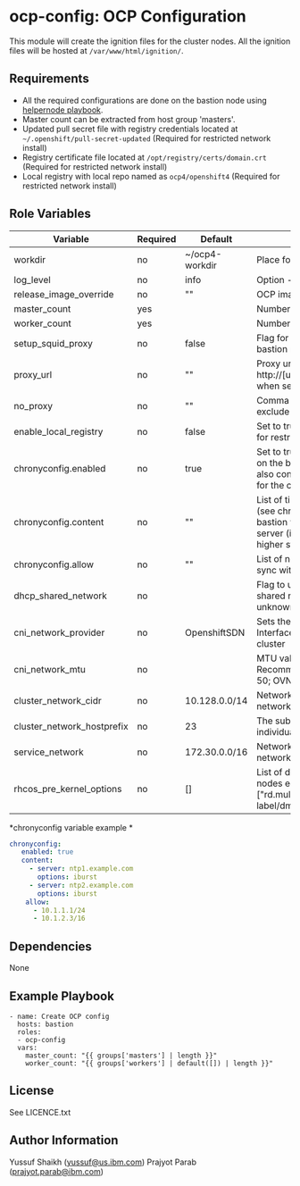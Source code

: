 ocp-config: OCP Configuration
=========

This module will create the ignition files for the cluster nodes. All the ignition files will be hosted at `/var/www/html/ignition/`.

Requirements
------------

 - All the required configurations are done on the bastion node using [helpernode playbook](https://github.com/RedHatOfficial/ocp4-helpernode).
 - Master count can be extracted from host group 'masters'.
 - Updated pull secret file with registry credentials located at `~/.openshift/pull-secret-updated` (Required for restricted network install)
 - Registry certificate file located at `/opt/registry/certs/domain.crt` (Required for restricted network install)
 - Local registry with local repo named as `ocp4/openshift4` (Required for restricted network install)

Role Variables
--------------

| Variable                    | Required | Default        | Comments                                    |
|-----------------------------|----------|----------------|---------------------------------------------|
| workdir                     | no       | ~/ocp4-workdir | Place for config generation and auth files  |
| log_level                   | no       | info           | Option --log-level in openshift-install cmd |
| release_image_override      | no       | ""             | OCP image overide variable                  |
| master_count                | yes      |                | Number of master nodes                      |
| worker_count                | yes      |                | Number of worker nodes                      |
| setup_squid_proxy           | no       | false          | Flag for setting up squid proxy server on bastion node |
| proxy_url                   | no       | ""             | Proxy url eg: http://[user:passwd@]server:port (NA when setup_squid_proxy: true)|
| no_proxy                    | no       | ""             | Comma seperated string of domains/cidr to exclude proxy |
| enable_local_registry       | no       | false          | Set to true to enable usage of local registry for restricted network install |
| chronyconfig.enabled        | no       | true           | Set to true to enable chrony configuration on the bastion node during installation. This also configure the bastion as a NTP server for the cluster. |
| chronyconfig.content        | no       | ""             | List of time NTP servers and options pair (see chronyconfig examples). If empty, bastion will try sync with some default ntp server (internet) AND local HW clock (with higher stratum). |
| chronyconfig.allow          | no       | ""             | List of network cidr (X.X.X.X/Y) allowed to sync with bastion configured as NTP server |
| dhcp_shared_network         | no       |                | Flag to update DHCP server work on a shared network. (Neither ACK nor NACK unknown clients) |
| cni_network_provider        | no       | OpenshiftSDN   | Sets the default Container Network Interface (CNI) network provider for the cluster |
| cni_network_mtu             | no       |                | MTU value to assign to the CNI network. Recommended values for OpenshiftSDN: <NIC MTU> - 50; OVNKubernetes: <NIC MTU> - 100 |
| cluster_network_cidr        | no       | 10.128.0.0/14  | Network (in CIDR) used for the pod networks.
| cluster_network_hostprefix  | no       | 23             | The subnet prefix length to assign to each individual node. (netmask in CIDR format)
| service_network             | no       | 172.30.0.0/16  | Network (in CIDR) used for the service network.
| rhcos_pre_kernel_options    | no       | []             | List of day-1 kernel options for RHCOS nodes eg: ["rd.multipath=default","root=/dev/disk/by-label/dm-mpath-root"] |

*chronyconfig variable example *

```yaml
chronyconfig:
   enabled: true
   content:
     - server: ntp1.example.com
       options: iburst
     - server: ntp2.example.com
       options: iburst
    allow:
      - 10.1.1.1/24
      - 10.1.2.3/16
```

Dependencies
------------

None

Example Playbook
----------------

    - name: Create OCP config
      hosts: bastion
      roles:
      - ocp-config
      vars:
        master_count: "{{ groups['masters'] | length }}"
        worker_count: "{{ groups['workers'] | default([]) | length }}"

License
-------

See LICENCE.txt

Author Information
------------------

Yussuf Shaikh (yussuf@us.ibm.com)
Prajyot Parab (prajyot.parab@ibm.com)
